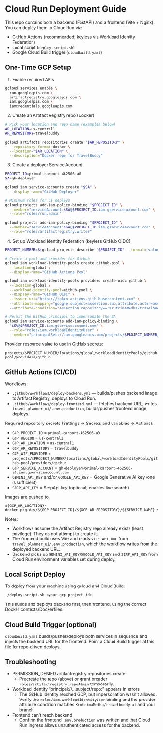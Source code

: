# Cloud Run Deployment Guide

This repo contains both a backend (FastAPI) and a frontend (Vite + Nginx). You can deploy them to Cloud Run via:
- GitHub Actions (recommended; keyless via Workload Identity Federation)
- Local script (`deploy-script.sh`)
- Google Cloud Build trigger (`cloudbuild.yaml`)

## One‑Time GCP Setup

1) Enable required APIs

```bash
gcloud services enable \
  run.googleapis.com \
  artifactregistry.googleapis.com \
  iam.googleapis.com \
  iamcredentials.googleapis.com
```

2) Create an Artifact Registry repo (Docker)

```bash
# Pick your location and repo name (examples below)
AR_LOCATION=us-central1
AR_REPOSITORY=travelbuddy

gcloud artifacts repositories create "$AR_REPOSITORY" \
  --repository-format=docker \
  --location="$AR_LOCATION" \
  --description="Docker repo for TravelBuddy"
```

3) Create a deployer Service Account

```bash
PROJECT_ID=primal-carport-462506-a0
SA=gh-deployer

gcloud iam service-accounts create "$SA" \
  --display-name="GitHub Deployer"

# Minimum roles for CI deploys
gcloud projects add-iam-policy-binding "$PROJECT_ID" \
  --member="serviceAccount:$SA@$PROJECT_ID.iam.gserviceaccount.com" \
  --role="roles/run.admin"

gcloud projects add-iam-policy-binding "$PROJECT_ID" \
  --member="serviceAccount:$SA@$PROJECT_ID.iam.gserviceaccount.com" \
  --role="roles/artifactregistry.writer"
```

4) Set up Workload Identity Federation (keyless GitHub OIDC)

```bash
PROJECT_NUMBER=$(gcloud projects describe "$PROJECT_ID" --format='value(projectNumber)')

# Create a pool and provider for GitHub
gcloud iam workload-identity-pools create github-pool \
  --location=global \
  --display-name="GitHub Actions Pool"

gcloud iam workload-identity-pools providers create-oidc github \
  --location=global \
  --workload-identity-pool=github-pool \
  --display-name="GitHub OIDC" \
  --issuer-uri="https://token.actions.githubusercontent.com" \
  --attribute-mapping="google.subject=assertion.sub,attribute.actor=assertion.actor,attribute.repository=assertion.repository,attribute.ref=assertion.ref" \
  --attribute-condition="assertion.repository=='KrutrimaMedha/travelbuddy-ai' && assertion.ref=='refs/heads/main'"

# Permit the GitHub principal to impersonate the SA
gcloud iam service-accounts add-iam-policy-binding \
  "$SA@$PROJECT_ID.iam.gserviceaccount.com" \
  --role="roles/iam.workloadIdentityUser" \
  --member="principalSet://iam.googleapis.com/projects/$PROJECT_NUMBER/locations/global/workloadIdentityPools/github-pool/attribute.repository/KrutrimaMedha/travelbuddy-ai"
```

Provider resource value to use in GitHub secrets:

```
projects/$PROJECT_NUMBER/locations/global/workloadIdentityPools/github-pool/providers/github
```

## GitHub Actions (CI/CD)

Workflows:
- `.github/workflows/deploy-backend.yml` — builds/pushes backend image to Artifact Registry, deploys to Cloud Run.
- `.github/workflows/deploy-frontend.yml` — fetches backend URL, writes `travel_planner_ui/.env.production`, builds/pushes frontend image, deploys.

Required repository secrets (Settings → Secrets and variables → Actions):
- `GCP_PROJECT_ID` = `primal-carport-462506-a0`
- `GCP_REGION` = `us-central1`
- `GCP_AR_LOCATION` = `us-central1`
- `GCP_AR_REPOSITORY` = `travelbuddy`
- `GCP_WIF_PROVIDER` = `projects/$PROJECT_NUMBER/locations/global/workloadIdentityPools/github-pool/providers/github`
- `GCP_SERVICE_ACCOUNT` = `gh-deployer@primal-carport-462506-a0.iam.gserviceaccount.com`
 - `GEMINI_API_KEY` and/or `GOOGLE_API_KEY` = Google Generative AI key (one is sufficient)
 - `SERP_API_KEY` = SerpApi key (optional; enables live search)

Images are pushed to:

```
${GCP_AR_LOCATION}-docker.pkg.dev/${GCP_PROJECT_ID}/${GCP_AR_REPOSITORY}/${SERVICE_NAME}:${GITHUB_SHA}
```

Notes:
- Workflows assume the Artifact Registry repo already exists (least privilege). They do not attempt to create it.
- The frontend build uses Vite and reads `VITE_API_URL` from `travel_planner_ui/.env.production`, which the workflow writes from the deployed backend URL.
 - Backend picks up `GEMINI_API_KEY`/`GOOGLE_API_KEY` and `SERP_API_KEY` from Cloud Run environment variables set during deploy.

## Local Script Deploy

To deploy from your machine using gcloud and Cloud Build:

```bash
./deploy-script.sh <your-gcp-project-id>
```

This builds and deploys backend first, then frontend, using the correct Docker contexts/Dockerfiles.

## Cloud Build Trigger (optional)

`cloudbuild.yaml` builds/pushes/deploys both services in sequence and injects the backend URL for the frontend. Point a Cloud Build trigger at this file for repo‑driven deploys.

## Troubleshooting

- PERMISSION_DENIED artifactregistry.repositories.create
  - Precreate the repo (above) or grant broader `roles/artifactregistry.repoAdmin` temporarily.
- Workload Identity “principal://…subject/repo:” appears in errors
  - The GitHub identity reached GCP, but impersonation wasn’t allowed. Verify the `roles/iam.workloadIdentityUser` binding and the provider attribute condition matches `KrutrimaMedha/travelbuddy-ai` and your branch.
- Frontend can’t reach backend
  - Confirm the frontend `.env.production` was written and that Cloud Run ingress allows unauthenticated access for the backend.
